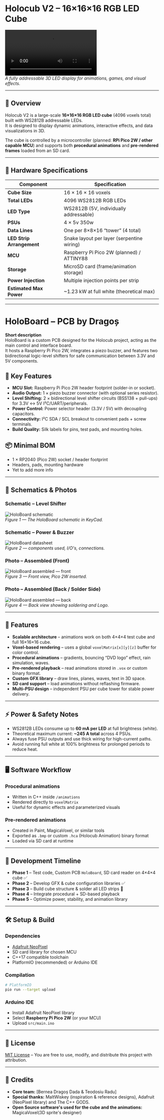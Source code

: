 # **Holocub V2 – 16×16×16 RGB LED Cube**

![LED Cube Example](docs/Videos/Prototype.mp4)  
*A fully addressable 3D LED display for animations, games, and visual effects.*

---

## 📜 Overview
Holocub V2 is a large-scale **16×16×16 RGB LED cube** (4096 voxels total) built with WS2812B addressable LEDs.  
It is designed to display dynamic animations, interactive effects, and data visualizations in 3D.

The cube is controlled by a microcontroller (planned: **RPi Pico 2W / other capable MCU**) and supports both **procedural animations** and **pre-rendered frames** loaded from an SD card.

---

## 🔧 Hardware Specifications

| Component                     | Specification |
|--------------------------------|---------------|
| **Cube Size**                 | 16 × 16 × 16 voxels |
| **Total LEDs**                | 4096 WS2812B RGB LEDs |
| **LED Type**                  | WS2812B (5V, individually addressable) |
| **PSUs**                      | 4 × 5v 350w |
| **Data Lines**                | One per 8×8×16 “tower” (4 total) |
| **LED Strip Arrangement**     | Snake layout per layer (serpentine wiring) |
| **MCU**                       | Raspberry Pi Pico 2W (planned) / ATTINY88 |
| **Storage**                   | MicroSD card (frame/animation storage) |
| **Power Injection**           | Multiple injection points per strip |
| **Estimated Max Power**       | ~1.23 kW at full white (theoretical max) |

---

# HoloBoard – PCB by Dragoș

**Short description**  
HoloBoard is a custom PCB designed for the Holocub project, acting as the main control and interface board.  
It hosts a Raspberry Pi Pico 2W, integrates a piezo buzzer, and features two bidirectional logic-level shifters for safe communication between 3.3V and 5V components.

## 🔧 Key Features
- **MCU Slot:** Raspberry Pi Pico 2W header footprint (solder-in or socket).
- **Audio Output:** 1 × piezo buzzer connector (with optional series resistor).
- **Level Shifting:** 2 × bidirectional level shifter circuits (BSS138 + pull-ups) for 3.3V ↔ 5V I²C/UART/peripherals.
- **Power Control:** Power selector header (3.3V / 5V) with decoupling capacitors.
- **Connectivity:** I²C SDA / SCL breakout to convenient pads + screw terminals.
- **Build Quality:** Silk labels for pins, test pads, and mounting holes.

## 📦 Minimal BOM
- 1 × RP2040 (Pico 2W) socket / header footprint
- Headers, pads, mounting hardware
- Yet to add more info

---

## 📜 Schematics & Photos

### **Schematic – Level Shifter**
![HoloBoard schematic](docs/images/schematic.png)  
*Figure 1 — The HoloBoard schematic in KeyCad.*

### **Schematic – Power & Buzzer**
![HoloBoard datasheet](docs/images/datasheet.png)  
*Figure 2 — components used, I/O's, connections.*

### **Photo – Assembled (Front)**
![HoloBoard assembled — front](docs/images/front_assembled.jpg)  
*Figure 3 — Front view, Pico 2W inserted.*

### **Photo – Assembled (Back / Solder Side)**
![HoloBoard assembled — back](docs/images/back_assembled.jpg)  
*Figure 4 — Back view showing soldering and Logo.*

---

## 🚀 Features
- **Scalable architecture** – animations work on both 4×4×4 test cube and full 16×16×16 cube.
- **Voxel-based rendering** – uses a global `voxelMatrix[x][y][z]` buffer for color control.
- **Procedural animations** – gradients, bouncing “DVD logo” effect, rain simulation, waves.
- **Pre-rendered playback** – read animations stored in `.vox` or custom binary format.
- **Custom GFX library** – draw lines, planes, waves, text in 3D space.
- **SD card support** – load animations without reflashing firmware.
- **Multi-PSU design** – independent PSU per cube tower for stable power delivery.

---

## ⚡ Power & Safety Notes
- WS2812B LEDs consume up to **60 mA per LED** at full brightness (white).
- Theoretical maximum current: **~245 A total** across 4 PSUs.
- Always fuse PSU outputs and use thick wiring for high-current paths.
- Avoid running full white at 100% brightness for prolonged periods to reduce heat.

---

## 🖥️ Software Workflow
### **Procedural animations**
- Written in C++ inside `/animations`
- Rendered directly to `voxelMatrix`
- Useful for dynamic effects and parameterized visuals

### **Pre-rendered animations**
- Created in Paint, MagicaVoxel, or similar tools
- Exported as `.bmp` or custom `.hca` (Holocub Animation) binary format
- Loaded via SD card at runtime

---

## 📸 Development Timeline
- **Phase 1** – Test code, Custom PCB `HoloBoard`, SD card reader on 4×4×4 cube ✅
- **Phase 2** – Develop GFX & cube configuration libraries ✅
- **Phase 3** – Build cube structure & solder all LED strips 🔄
- **Phase 4** – Integrate procedural + SD-based playback
- **Phase 5** – Optimize power, stability, and animation library

---

## 🛠️ Setup & Build
### **Dependencies**
- [Adafruit NeoPixel](https://github.com/adafruit/Adafruit_NeoPixel)
- SD card library for chosen MCU
- C++17 compatible toolchain
- PlatformIO (recommended) or Arduino IDE

### **Compilation**
```bash
# PlatformIO
pio run --target upload
```

### **Arduino IDE**
- Install Adafruit NeoPixel library
- Select **Raspberry Pi Pico 2W** (or your MCU)
- Upload `src/main.ino`

---

## 📄 License
[MIT License](LICENSE) – You are free to use, modify, and distribute this project with attribution.

---

## 🙌 Credits
- **Core team:** [Bernea Dragoș Dada & Teodosiu Radu]
- **Special thanks:** MaltWiskey (inspiration & reference designs), Adafruit (NeoPixel library) and The C++ GODS.
- **Open Source software's used for the cube and the animations:** MagicaVoxel(3D sprite's designer)

